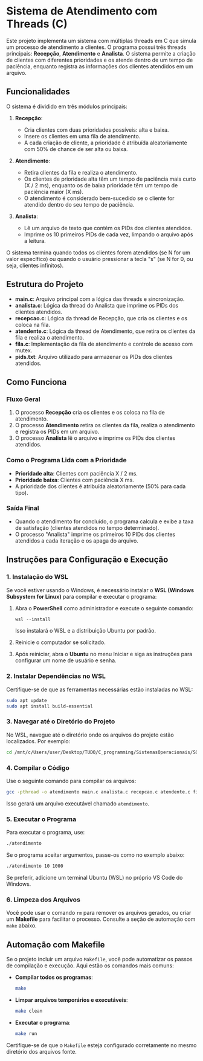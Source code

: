 # Sistema de Atendimento com Threads (C)

Este projeto implementa um sistema com múltiplas threads em C que simula um processo de atendimento a clientes. O programa possui três threads principais: **Recepção**, **Atendimento** e **Analista**. O sistema permite a criação de clientes com diferentes prioridades e os atende dentro de um tempo de paciência, enquanto registra as informações dos clientes atendidos em um arquivo.

## Funcionalidades

O sistema é dividido em três módulos principais:

1. **Recepção**:
    - Cria clientes com duas prioridades possíveis: alta e baixa.
    - Insere os clientes em uma fila de atendimento.
    - A cada criação de cliente, a prioridade é atribuída aleatoriamente com 50% de chance de ser alta ou baixa.

2. **Atendimento**:
    - Retira clientes da fila e realiza o atendimento.
    - Os clientes de prioridade alta têm um tempo de paciência mais curto (X / 2 ms), enquanto os de baixa prioridade têm um tempo de paciência maior (X ms).
    - O atendimento é considerado bem-sucedido se o cliente for atendido dentro do seu tempo de paciência.

3. **Analista**:
    - Lê um arquivo de texto que contém os PIDs dos clientes atendidos.
    - Imprime os 10 primeiros PIDs de cada vez, limpando o arquivo após a leitura.

O sistema termina quando todos os clientes forem atendidos (se N for um valor específico) ou quando o usuário pressionar a tecla "s" (se N for 0, ou seja, clientes infinitos).

## Estrutura do Projeto

- **main.c**: Arquivo principal com a lógica das threads e sincronização.
- **analista.c**: Lógica da thread do Analista que imprime os PIDs dos clientes atendidos.
- **recepcao.c**: Lógica da thread de Recepção, que cria os clientes e os coloca na fila.
- **atendente.c**: Lógica da thread de Atendimento, que retira os clientes da fila e realiza o atendimento.
- **fila.c**: Implementação da fila de atendimento e controle de acesso com mutex.
- **pids.txt**: Arquivo utilizado para armazenar os PIDs dos clientes atendidos.

## Como Funciona

### Fluxo Geral
1. O processo **Recepção** cria os clientes e os coloca na fila de atendimento.
2. O processo **Atendimento** retira os clientes da fila, realiza o atendimento e registra os PIDs em um arquivo.
3. O processo **Analista** lê o arquivo e imprime os PIDs dos clientes atendidos.

### Como o Programa Lida com a Prioridade
- **Prioridade alta**: Clientes com paciência X / 2 ms.
- **Prioridade baixa**: Clientes com paciência X ms.
- A prioridade dos clientes é atribuída aleatoriamente (50% para cada tipo).

### Saída Final
- Quando o atendimento for concluído, o programa calcula e exibe a taxa de satisfação (clientes atendidos no tempo determinado).
- O processo "Analista" imprime os primeiros 10 PIDs dos clientes atendidos a cada iteração e os apaga do arquivo.

## Instruções para Configuração e Execução

### 1. Instalação do WSL
Se você estiver usando o Windows, é necessário instalar o **WSL (Windows Subsystem for Linux)** para compilar e executar o programa:

1. Abra o **PowerShell** como administrador e execute o seguinte comando:
   ```powershell
   wsl --install
   ```
   Isso instalará o WSL e a distribuição Ubuntu por padrão.

2. Reinicie o computador se solicitado.

3. Após reiniciar, abra o **Ubuntu** no menu Iniciar e siga as instruções para configurar um nome de usuário e senha.

### 2. Instalar Dependências no WSL
Certifique-se de que as ferramentas necessárias estão instaladas no WSL:

```bash
sudo apt update
sudo apt install build-essential
```

### 3. Navegar até o Diretório do Projeto
No WSL, navegue até o diretório onde os arquivos do projeto estão localizados. Por exemplo:

```bash
cd /mnt/c/Users/user/Desktop/TUDO/C_programming/SistemasOperacionais/SO
```

### 4. Compilar o Código
Use o seguinte comando para compilar os arquivos:

```bash
gcc -pthread -o atendimento main.c analista.c recepcao.c atendente.c fila.c
```

Isso gerará um arquivo executável chamado `atendimento`.

### 5. Executar o Programa
Para executar o programa, use:

```bash
./atendimento
```

Se o programa aceitar argumentos, passe-os como no exemplo abaixo:

```bash
./atendimento 10 1000
```

Se preferir, adicione um terminal Ubuntu (WSL) no próprio VS Code do Windows.

### 6. Limpeza dos Arquivos
Você pode usar o comando `rm` para remover os arquivos gerados, ou criar um **Makefile** para facilitar o processo. Consulte a seção de automação com `make` abaixo.

## Automação com Makefile
Se o projeto incluir um arquivo `Makefile`, você pode automatizar os passos de compilação e execução. Aqui estão os comandos mais comuns:

- **Compilar todos os programas**:
  ```bash
  make
  ```

- **Limpar arquivos temporários e executáveis**:
  ```bash
  make clean
  ```

- **Executar o programa**:
  ```bash
  make run
  ```

Certifique-se de que o `Makefile` esteja configurado corretamente no mesmo diretório dos arquivos fonte.

